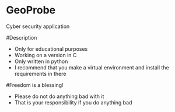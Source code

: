# GeoProbe
Cyber security application

#Description
- Only for educational purposes
- Working on a version in C
- Only written in python
- I recommend that you make a virtual environment and install the requirements in there

#Freedom is a blessing!
- Please do not do anything bad with it
- That is your responsibility if you do anything bad
